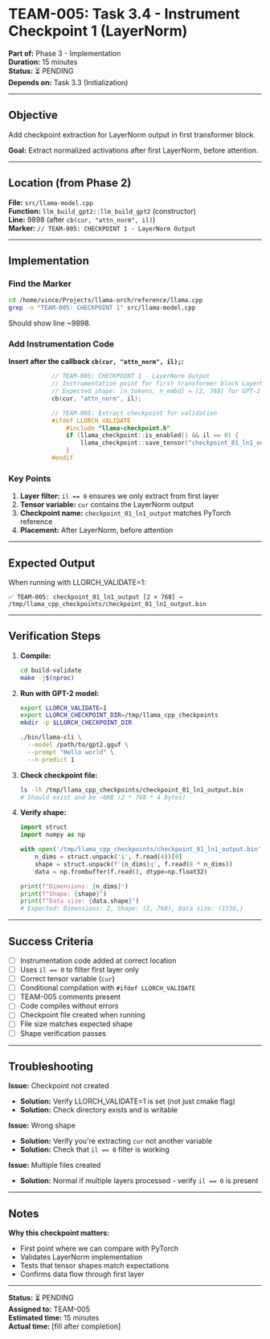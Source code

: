 # TEAM-005: Task 3.4 - Instrument Checkpoint 1 (LayerNorm)
**Part of:** Phase 3 - Implementation  
**Duration:** 15 minutes  
**Status:** ⏳ PENDING  
**Depends on:** Task 3.3 (Initialization)

---

## Objective

Add checkpoint extraction for LayerNorm output in first transformer block.

**Goal:** Extract normalized activations after first LayerNorm, before attention.

---

## Location (from Phase 2)

**File:** `src/llama-model.cpp`  
**Function:** `llm_build_gpt2::llm_build_gpt2` (constructor)  
**Line:** 9898 (after `cb(cur, "attn_norm", il)`)  
**Marker:** `// TEAM-005: CHECKPOINT 1 - LayerNorm Output`

---

## Implementation

### Find the Marker

```bash
cd /home/vince/Projects/llama-orch/reference/llama.cpp
grep -n "TEAM-005: CHECKPOINT 1" src/llama-model.cpp
```

Should show line ~9898.

### Add Instrumentation Code

**Insert after the callback `cb(cur, "attn_norm", il);`:**

```cpp
            // TEAM-005: CHECKPOINT 1 - LayerNorm Output
            // Instrumentation point for first transformer block LayerNorm
            // Expected shape: [n_tokens, n_embd] = [2, 768] for GPT-2
            cb(cur, "attn_norm", il);

            // TEAM-005: Extract checkpoint for validation
            #ifdef LLORCH_VALIDATE
                #include "llama-checkpoint.h"
                if (llama_checkpoint::is_enabled() && il == 0) {
                    llama_checkpoint::save_tensor("checkpoint_01_ln1_output", cur);
                }
            #endif
```

### Key Points

1. **Layer filter:** `il == 0` ensures we only extract from first layer
2. **Tensor variable:** `cur` contains the LayerNorm output
3. **Checkpoint name:** `checkpoint_01_ln1_output` matches PyTorch reference
4. **Placement:** After LayerNorm, before attention

---

## Expected Output

When running with LLORCH_VALIDATE=1:

```
✅ TEAM-005: checkpoint_01_ln1_output [2 × 768] → /tmp/llama_cpp_checkpoints/checkpoint_01_ln1_output.bin
```

---

## Verification Steps

1. **Compile:**
   ```bash
   cd build-validate
   make -j$(nproc)
   ```

2. **Run with GPT-2 model:**
   ```bash
   export LLORCH_VALIDATE=1
   export LLORCH_CHECKPOINT_DIR=/tmp/llama_cpp_checkpoints
   mkdir -p $LLORCH_CHECKPOINT_DIR
   
   ./bin/llama-cli \
     --model /path/to/gpt2.gguf \
     --prompt "Hello world" \
     --n-predict 1
   ```

3. **Check checkpoint file:**
   ```bash
   ls -lh /tmp/llama_cpp_checkpoints/checkpoint_01_ln1_output.bin
   # Should exist and be ~6KB (2 * 768 * 4 bytes)
   ```

4. **Verify shape:**
   ```python
   import struct
   import numpy as np
   
   with open('/tmp/llama_cpp_checkpoints/checkpoint_01_ln1_output.bin', 'rb') as f:
       n_dims = struct.unpack('i', f.read(4))[0]
       shape = struct.unpack(f'{n_dims}q', f.read(8 * n_dims))
       data = np.frombuffer(f.read(), dtype=np.float32)
   
   print(f"Dimensions: {n_dims}")
   print(f"Shape: {shape}")
   print(f"Data size: {data.shape}")
   # Expected: Dimensions: 2, Shape: (2, 768), Data size: (1536,)
   ```

---

## Success Criteria

- [ ] Instrumentation code added at correct location
- [ ] Uses `il == 0` to filter first layer only
- [ ] Correct tensor variable (`cur`)
- [ ] Conditional compilation with `#ifdef LLORCH_VALIDATE`
- [ ] TEAM-005 comments present
- [ ] Code compiles without errors
- [ ] Checkpoint file created when running
- [ ] File size matches expected shape
- [ ] Shape verification passes

---

## Troubleshooting

**Issue:** Checkpoint not created
- **Solution:** Verify LLORCH_VALIDATE=1 is set (not just cmake flag)
- **Solution:** Check directory exists and is writable

**Issue:** Wrong shape
- **Solution:** Verify you're extracting `cur` not another variable
- **Solution:** Check that `il == 0` filter is working

**Issue:** Multiple files created
- **Solution:** Normal if multiple layers processed - verify `il == 0` is present

---

## Notes

**Why this checkpoint matters:**
- First point where we can compare with PyTorch
- Validates LayerNorm implementation
- Tests that tensor shapes match expectations
- Confirms data flow through first layer

---

**Status:** ⏳ PENDING  
**Assigned to:** TEAM-005  
**Estimated time:** 15 minutes  
**Actual time:** [fill after completion]
